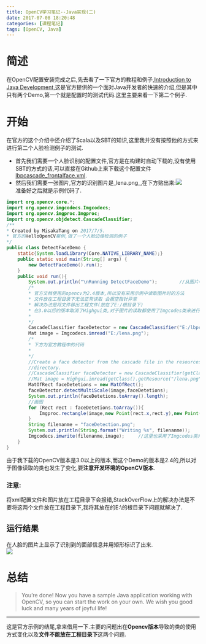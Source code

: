 ```yaml
---
title: OpenCV学习笔记--Java实现(二)
date: 2017-07-08 18:20:48
categories: [课程笔记]
tags: [OpenCV, Java]
---
```

[](#简述 "简述")简述
==============

在OpenCV配置安装完成之后,先去看了一下官方的教程和例子,[Introduction to Java Development](http://docs.opencv.org/2.4/doc/tutorials/introduction/desktop_java/java_dev_intro.html),这是官方提供的一个面对Java开发者的快速的介绍,但是其中只有两个Demo,第一个就是配置时的测试代码.这里主要来看一下第二个例子.

[](#开始 "开始")开始
==============
<!-- more -->
在官方的这个介绍中还介绍了Scala以及SBT的知识,这里我并没有按照他的方式来进行第二个人脸检测例子的测试.

*   首先我们需要一个人脸识别的配置文件,官方是在构建时自动下载的,没有使用SBT的方式的话,可以直接在Github上来下载这个配置文件[lbpcascade_frontalface.xml](https://github.com/opencv/opencv/blob/master/data/lbpcascades/lbpcascade_frontalface.xml).
*   然后我们需要一张图片,官方的识别图片是_lena.png_,在下方贴出来:[![](http://docs.opencv.org/2.4/_images/lena1.png)](http://docs.opencv.org/2.4/_images/lena1.png)  
    准备好之后就是示例代码了.

```java
import org.opencv.core.*;
import org.opencv.imgcodecs.Imgcodecs;
import org.opencv.imgproc.Imgproc;
import org.opencv.objdetect.CascadeClassifier;
/** 
* Created by MisakaTang on 2017/7/5. 
* 官方的HelloOpenCV案例,做了一个人脸边缘检测的例子 
*/
public class DetectFaceDemo {    
    static{System.loadLibrary(Core.NATIVE_LIBRARY_NAME);}    
    public static void main(String[] args) {        
        new DetectFaceDemo().run();    
    }    
    public void run(){        
        System.out.println("\nRunning DetectFaceDemo");        //从图片中创建一个面部检测        
        /*        
        * 官方文档使用的opencv为2.4版本,所以没有采用示例中读取图片时的方法        
        * 文件放在工程目录下无法正常读取 会报空指针异常        
        * 解决办法是将文件移出工程文件(放在了E:/根目录下)        
        * 在3.0以后的版本取消了Highgui类,对于图片的读取都使用了Imgcodes类来进行处理        
        * 
        */        
        CascadeClassifier faceDetector = new CascadeClassifier("E:/lbpcascade_frontalface.xml");        
        Mat image = Imgcodecs.imread("E:/lena.png");        
        /*        
        * 下方为官方教程中的代码        
        * 
        */
        //Create a face detector from the cascade file in the resources
        //directory.
        //CascadeClassifier faceDetector = new CascadeClassifier(getClass().getResource("/lbpcascade_frontalface.xml").getPath());
        //Mat image = Highgui.imread(getClass().getResource("/lena.png").getPath());        
        MatOfRect faceDetetions = new MatOfRect();        
        faceDetector.detectMultiScale(image,faceDetetions);        
        System.out.println(faceDetetions.toArray().length);        
        //画图        
        for (Rect rect : faceDetetions.toArray()){            
            Imgproc.rectangle(image,new Point(rect.x,rect.y),new Point(rect.x+rect.width,rect.y+rect.height),new Scalar(0,255,0));        
        }        
        String filenanme = "faceDetection.png";        
        System.out.println(String.format("Writing %s", filenanme));        
        Imgcodecs.imwrite(filenanme,image);     //这里也采用了Imgcodes类来处理    
    }
}
```    

由于我下载的OpenCV版本是3.0以上的版本,而这个Demo的版本是2.4的,所以对于图像读取的类也发生了变化,要**注意开发环境的OpenCV版本**.

### [](#注意 "注意:")注意:

将xml配置文件和图片放在工程目录下会报错,StackOverFlow上的解决办法是不要将这两个文件放在工程目录下,我将其放在的E:\\的根目录下问题就解决了.

[](#运行结果 "运行结果")运行结果
--------------------

在人脸的图片上显示了识别到的面部信息并用矩形标识了出来.  
[![](http://docs.opencv.org/2.4/_images/faceDetection.png)](http://docs.opencv.org/2.4/_images/faceDetection.png)

[](#总结 "总结")总结
==============

> You’re done! Now you have a sample Java application working with OpenCV, so you can start the work on your own. We wish you good luck and many years of joyful life!

* * *

这是官方示例的结尾,拿来借用一下.主要的问题出在**Opencv版本**导致的类的使用方式变化以及**文件不能放在工程目录下**这两个问题.